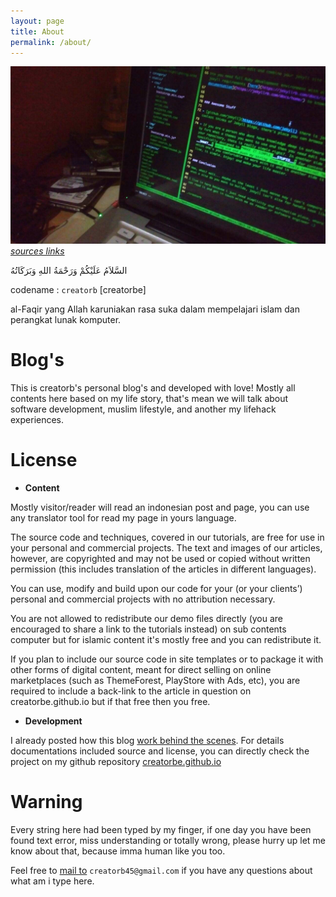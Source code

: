 ```yaml
---
layout: page
title: About
permalink: /about/
---
```


![creatorbelinkslive](https://raw.githubusercontent.com/creatorbe/creatorbe.github.io/master/static/img/creatorbe-links-realpics.jpg)
[*sources links*](https://creatorbe.github.io/en/git/minds/2015/10/26/gh-pages-creatorbe.html)

السَّلاَمُ عَلَيْكُمْ وَرَحْمَةُ اللهِ وَبَرَكَاتُهُ

codename : `creatorb` [creatorbe]

al-Faqir yang Allah karuniakan rasa suka dalam mempelajari islam dan perangkat lunak komputer.


Blog's
======

This is creatorb's personal blog's and developed with love! Mostly all contents here based on my life story, that's mean we will talk about software development, muslim lifestyle, and another my lifehack experiences.


License
=======

* **Content**

Mostly visitor/reader will read an indonesian post and page, you can use any translator tool for read my page in yours language.

The source code and techniques, covered in our tutorials, are free for use in your personal and commercial projects. The text and images of our articles, however, are copyrighted and may not be used or copied without written permission (this includes translation of the articles in different languages).

You can use, modify and build upon our code for your (or your clients’) personal and commercial projects with no attribution necessary.

You are not allowed to redistribute our demo files directly (you are encouraged to share a link to the tutorials instead) on sub contents computer but for islamic content it's mostly free and you can redistribute it.

If you plan to include our source code in site templates or to package it with other forms of digital content, meant for direct selling on online marketplaces (such as ThemeForest, PlayStore with Ads, etc), you are required to include a back-link to the article in question on creatorbe.github.io but if that free then you free.

* **Development**

I already posted how this blog [work behind the scenes](https://creatorbe.github.io/en/git/minds/2015/10/26/gh-pages-creatorbe.html). For details documentations included source and license, you can directly check the project on my github repository [creatorbe.github.io](https://github.com/creatorbe/creatorbe.github.io)


Warning
=======

Every string here had been typed by my finger, if one day you have been found text error, miss understanding or totally wrong, please hurry up let me know about that, because imma human like you too.

Feel free to [mail to](mailto:creatorb45@gmail.com) `creatorb45@gmail.com` if you have any questions about what am i type here.
